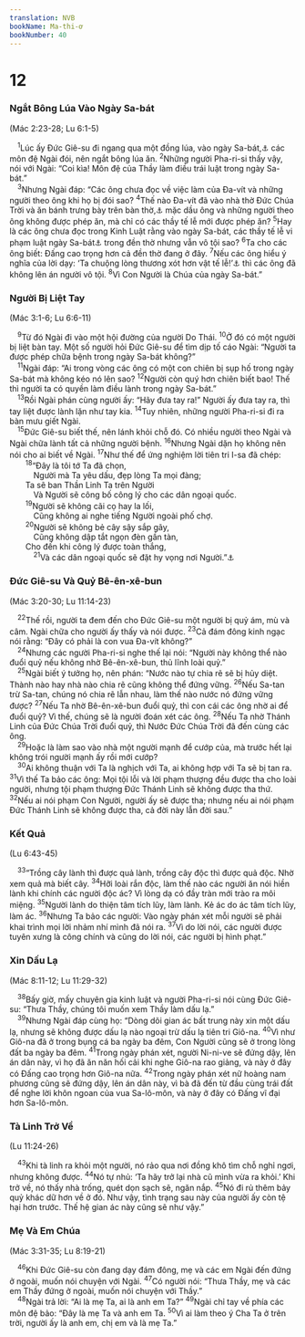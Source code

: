 ```yaml
---
translation: NVB
bookName: Ma-thi-ơ 
bookNumber: 40
---
```


<div class="title"><h1>12</h1><h3>Ngắt Bông Lúa Vào Ngày Sa-bát </h3><p>(Mác 2:23-28; Lu 6:1-5) </p></div>
<span class="verse mat_12_1"> <sup>1</sup>Lúc ấy Đức Giê-su đi ngang qua một đồng lúa, vào ngày Sa-bát,<a data-toggle="tooltip" data-placement="bottom" title="Ngày Thứ Bẩy, ngày nghỉ">⚓</a> các môn đệ Ngài đói, nên ngắt bông lúa ăn. </span>
<span class="verse mat_12_2"><sup>2</sup>Những người Pha-ri-si thấy vậy, nói với Ngài: “Coi kìa! Môn đệ của Thầy làm điều trái luật trong ngày Sa-bát.” <br/></span>
<span class="verse mat_12_3"> <sup>3</sup>Nhưng Ngài đáp: “Các ông chưa đọc về việc làm của Đa-vít và những người theo ông khi họ bị đói sao? </span>
<span class="verse mat_12_4"><sup>4</sup>Thế nào Đa-vít đã vào nhà thờ Đức Chúa Trời và ăn bánh trưng bày trên bàn thờ,<a data-toggle="tooltip" data-placement="bottom" title="Ctd: bánh trần thiết">⚓</a> mặc dầu ông và những người theo ông không được phép ăn, mà chỉ có các thầy tế lễ mới được phép ăn? </span>
<span class="verse mat_12_5"><sup>5</sup>Hay là các ông chưa đọc trong Kinh Luật rằng vào ngày Sa-bát, các thầy tế lễ vi phạm luật ngày Sa-bát<a data-toggle="tooltip" data-placement="bottom" title="vì họ đã làm trong ngày Sa-bát">⚓</a> trong đền thờ nhưng vẫn vô tội sao? </span>
<span class="verse mat_12_6"><sup>6</sup>Ta cho các ông biết: Đấng cao trọng hơn cả đền thờ đang ở đây. </span>
<span class="verse mat_12_7"><sup>7</sup>Nếu các ông hiểu ý nghĩa của lời dạy: ‘Ta chuộng lòng thương xót hơn vật tế lễ!’<a data-toggle="tooltip" data-placement="bottom" title="Ôsê 6:6">⚓</a> thì các ông đã không lên án người vô tội. </span>
<span class="verse mat_12_8"><sup>8</sup>Vì Con Người là Chúa của ngày Sa-bát.” <br/></span>
<div class="title"><h3>Người Bị Liệt Tay </h3><p>(Mác 3:1-6; Lu 6:6-11) </p></div>
<span class="verse mat_12_9"> <sup>9</sup>Từ đó Ngài đi vào một hội đường của người Do Thái. </span>
<span class="verse mat_12_10"><sup>10</sup>Ở đó có một người bị liệt bàn tay. Một số người hỏi Đức Giê-su để tìm dịp tố cáo Ngài: “Người ta được phép chữa bệnh trong ngày Sa-bát không?” <br/></span>
<span class="verse mat_12_11"> <sup>11</sup>Ngài đáp: “Ai trong vòng các ông có một con chiên bị sụp hố trong ngày Sa-bát mà không kéo nó lên sao? </span>
<span class="verse mat_12_12"><sup>12</sup>Người còn quý hơn chiên biết bao! Thế thì người ta có quyền làm điều lành trong ngày Sa-bát.” <br/></span>
<span class="verse mat_12_13"> <sup>13</sup>Rồi Ngài phán cùng người ấy: “Hãy đưa tay ra!” Người ấy đưa tay ra, thì tay liệt được lành lặn như tay kia. </span>
<span class="verse mat_12_14"><sup>14</sup>Tuy nhiên, những người Pha-ri-si đi ra bàn mưu giết Ngài. <br/></span>
<span class="verse mat_12_15"> <sup>15</sup>Đức Giê-su biết thế, nên lánh khỏi chỗ đó. Có nhiều người theo Ngài và Ngài chữa lành tất cả những người bệnh. </span>
<span class="verse mat_12_16"><sup>16</sup>Nhưng Ngài dặn họ không nên nói cho ai biết về Ngài. </span>
<span class="verse mat_12_17"><sup>17</sup>Như thế để ứng nghiệm lời tiên tri I-sa đã chép: <br/></span>
<span class="verse mat_12_18">  <sup>18</sup>“Đây là tôi tớ Ta đã chọn, <br/>   Người mà Ta yêu dấu, đẹp lòng Ta mọi đàng; <br/>  Ta sẽ ban Thần Linh Ta trên Người <br/>   Và Người sẽ công bố công lý cho các dân ngoại quốc. <br/></span>
<span class="verse mat_12_19">  <sup>19</sup>Người sẽ không cãi cọ hay la lối, <br/>   Cũng không ai nghe tiếng Người ngoài phố chợ. <br/></span>
<span class="verse mat_12_20">  <sup>20</sup>Người sẽ không bẻ cây sậy sắp gãy, <br/>   Cũng không dập tắt ngọn đèn gần tàn, <br/>  Cho đến khi công lý được toàn thắng, <br/></span>
<span class="verse mat_12_21">   <sup>21</sup>Và các dân ngoại quốc sẽ đặt hy vọng nơi Người.”<a data-toggle="tooltip" data-placement="bottom" title="Isa 42:1-4">⚓</a><br/></span>
<div class="title"><h3>Đức Giê-su Và Quỷ Bê-ên-xê-bun </h3><p>(Mác 3:20-30; Lu 11:14-23) </p></div>
<span class="verse mat_12_22"> <sup>22</sup>Thế rồi, người ta đem đến cho Đức Giê-su một người bị quỷ ám, mù và câm. Ngài chữa cho người ấy thấy và nói được. </span>
<span class="verse mat_12_23"><sup>23</sup>Cả đám đông kinh ngạc nói rằng: “Đây có phải là con vua Đa-vít không?” <br/></span>
<span class="verse mat_12_24"> <sup>24</sup>Nhưng các người Pha-ri-si nghe thế lại nói: “Người này không thể nào đuổi quỷ nếu không nhờ Bê-ên-xê-bun, thủ lĩnh loài quỷ.” <br/></span>
<span class="verse mat_12_25"> <sup>25</sup>Ngài biết ý tưởng họ, nên phán: “Nước nào tự chia rẽ sẽ bị hủy diệt. Thành nào hay nhà nào chia rẽ cũng không thể đứng vững. </span>
<span class="verse mat_12_26"><sup>26</sup>Nếu Sa-tan trừ Sa-tan, chúng nó chia rẽ lẫn nhau, làm thế nào nước nó đứng vững được? </span>
<span class="verse mat_12_27"><sup>27</sup>Nếu Ta nhờ Bê-ên-xê-bun đuổi quỷ, thì con cái các ông nhờ ai để đuổi quỷ? Vì thế, chúng sẽ là người đoán xét các ông. </span>
<span class="verse mat_12_28"><sup>28</sup>Nếu Ta nhờ Thánh Linh của Đức Chúa Trời đuổi quỷ, thì Nước Đức Chúa Trời đã đến cùng các ông. <br/></span>
<span class="verse mat_12_29"> <sup>29</sup>Hoặc là làm sao vào nhà một người mạnh để cướp của, mà trước hết lại không trói người mạnh ấy rồi mới cướp? <br/></span>
<span class="verse mat_12_30"> <sup>30</sup>Ai không thuận với Ta là nghịch với Ta, ai không hợp với Ta sẽ bị tan ra. </span>
<span class="verse mat_12_31"><sup>31</sup>Vì thế Ta bảo các ông: Mọi tội lỗi và lời phạm thượng đều được tha cho loài người, nhưng tội phạm thượng Đức Thánh Linh sẽ không được tha thứ. </span>
<span class="verse mat_12_32"><sup>32</sup>Nếu ai nói phạm Con Người, người ấy sẽ được tha; nhưng nếu ai nói phạm Đức Thánh Linh sẽ không được tha, cả đời này lẫn đời sau.” <br/></span>
<div class="title"><h3>Kết Quả </h3><p>(Lu 6:43-45) </p></div>
<span class="verse mat_12_33"> <sup>33</sup>“Trồng cây lành thì được quả lành, trồng cây độc thì được quả độc. Nhờ xem quả mà biết cây. </span>
<span class="verse mat_12_34"><sup>34</sup>Hỡi loài rắn độc, làm thế nào các người ăn nói hiền lành khi chính các người độc ác? Vì lòng dạ có đầy tràn mới trào ra môi miệng. </span>
<span class="verse mat_12_35"><sup>35</sup>Người lành do thiện tâm tích lũy, làm lành. Kẻ ác do ác tâm tích lũy, làm ác. </span>
<span class="verse mat_12_36"><sup>36</sup>Nhưng Ta bảo các người: Vào ngày phán xét mỗi người sẽ phải khai trình mọi lời nhảm nhí mình đã nói ra. </span>
<span class="verse mat_12_37"><sup>37</sup>Vì do lời nói, các người được tuyên xưng là công chính và cũng do lời nói, các người bị hình phạt.” <br/></span>
<div class="title"><h3>Xin Dấu Lạ </h3><p>(Mác 8:11-12; Lu 11:29-32) </p></div>
<span class="verse mat_12_38"> <sup>38</sup>Bấy giờ, mấy chuyên gia kinh luật và người Pha-ri-si nói cùng Đức Giê-su: “Thưa Thầy, chúng tôi muốn xem Thầy làm dấu lạ.” <br/></span>
<span class="verse mat_12_39"> <sup>39</sup>Nhưng Ngài đáp cùng họ: “Dòng dõi gian ác bất trung này xin một dấu lạ, nhưng sẽ không được dấu lạ nào ngoại trừ dấu lạ tiên tri Giô-na. </span>
<span class="verse mat_12_40"><sup>40</sup>Vì như Giô-na đã ở trong bụng cá ba ngày ba đêm, Con Người cũng sẽ ở trong lòng đất ba ngày ba đêm. </span>
<span class="verse mat_12_41"><sup>41</sup>Trong ngày phán xét, người Ni-ni-ve sẽ đứng dậy, lên án dân này, vì họ đã ăn năn hối cải khi nghe Giô-na rao giảng, và này ở đây có Đấng cao trọng hơn Giô-na nữa. </span>
<span class="verse mat_12_42"><sup>42</sup>Trong ngày phán xét nữ hoàng nam phương cũng sẽ đứng dậy, lên án dân này, vì bà đã đến từ đầu cùng trái đất để nghe lời khôn ngoan của vua Sa-lô-môn, và này ở đây có Đấng vĩ đại hơn Sa-lô-môn. <br/></span>
<div class="title"><h3>Tà Linh Trở Về </h3><p>(Lu 11:24-26) </p></div>
<span class="verse mat_12_43"> <sup>43</sup>Khi tà linh ra khỏi một người, nó rảo qua nơi đồng khô tìm chỗ nghỉ ngơi, nhưng không được. </span>
<span class="verse mat_12_44"><sup>44</sup>Nó tự nhủ: ‘Ta hãy trở lại nhà cũ mình vừa ra khỏi.’ Khi trở về, nó thấy nhà trống, quét dọn sạch sẽ, ngăn nắp. </span>
<span class="verse mat_12_45"><sup>45</sup>Nó đi rủ thêm bảy quỷ khác dữ hơn về ở đó. Như vậy, tình trạng sau này của người ấy còn tệ hại hơn trước. Thế hệ gian ác này cũng sẽ như vậy.” <br/></span>
<div class="title"><h3>Mẹ Và Em Chúa </h3><p>(Mác 3:31-35; Lu 8:19-21) </p></div>
<span class="verse mat_12_46"> <sup>46</sup>Khi Đức Giê-su còn đang dạy đám đông, mẹ và các em Ngài đến đứng ở ngoài, muốn nói chuyện với Ngài. </span>
<span class="verse mat_12_47"><sup>47</sup>Có người nói: “Thưa Thầy, mẹ và các em Thầy đứng ở ngoài, muốn nói chuyện với Thầy.” <br/></span>
<span class="verse mat_12_48"> <sup>48</sup>Ngài trả lời: “Ai là mẹ Ta, ai là anh em Ta?” </span>
<span class="verse mat_12_49"><sup>49</sup>Ngài chỉ tay về phía các môn đệ bảo: “Đây là mẹ Ta và anh em Ta. </span>
<span class="verse mat_12_50"><sup>50</sup>Vì ai làm theo ý Cha Ta ở trên trời, người ấy là anh em, chị em và là mẹ Ta.” <br/></span>

